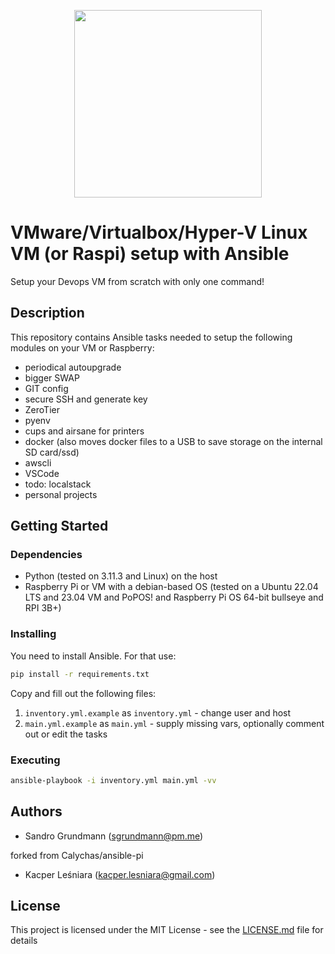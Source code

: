 <p align="center">
  <img width="300" src="./assets/vm-pi-debian-logo.png">
</p>

# VMware/Virtualbox/Hyper-V Linux VM (or Raspi) setup with Ansible

Setup your Devops VM from scratch with only one command!

## Description

This repository contains Ansible tasks needed to setup the following modules on your VM or Raspberry:

* periodical autoupgrade
* bigger SWAP
* GIT config
* secure SSH and generate key
* ZeroTier
* pyenv
* cups and airsane for printers
* docker (also moves docker files to a USB to save storage on the internal SD card/ssd)
* awscli
* VSCode
* todo: localstack
* personal projects

## Getting Started

### Dependencies

* Python (tested on 3.11.3 and Linux) on the host
* Raspberry Pi or VM with a debian-based OS (tested on a Ubuntu 22.04 LTS and 23.04 VM and PoPOS! and Raspberry Pi OS 64-bit bullseye and RPI 3B+)

### Installing

You need to install Ansible. For that use:

```sh
pip install -r requirements.txt
```

Copy and fill out the following files:

1. `inventory.yml.example` as `inventory.yml` - change user and host
2. `main.yml.example` as `main.yml` - supply missing vars, optionally comment out or edit the tasks

### Executing

```sh
ansible-playbook -i inventory.yml main.yml -vv
```

## Authors

* Sandro Grundmann (sgrundmann@pm.me)

forked from Calychas/ansible-pi
* Kacper Leśniara (kacper.lesniara@gmail.com)

## License

This project is licensed under the MIT License - see the [LICENSE.md](./LICENSE.md) file for details
